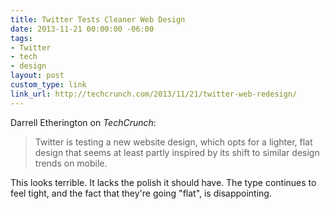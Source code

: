 ```yaml
---
title: Twitter Tests Cleaner Web Design
date: 2013-11-21 00:00:00 -06:00
tags:
- Twitter
- tech
- design
layout: post
custom_type: link
link_url: http://techcrunch.com/2013/11/21/twitter-web-redesign/
---
```


Darrell Etherington on *TechCrunch*:

>Twitter is testing a new website design, which opts for a lighter, flat design that seems at least partly inspired by its shift to similar design trends on mobile.

This looks terrible. It lacks the polish it should have. The type continues to feel tight, and the fact that they're going "flat", is disappointing.
